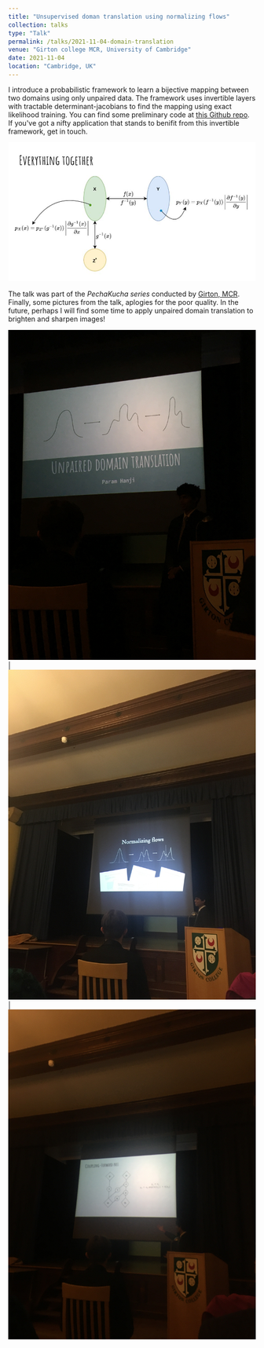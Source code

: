 ```yaml
---
title: "Unsupervised doman translation using normalizing flows"
collection: talks
type: "Talk"
permalink: /talks/2021-11-04-domain-translation
venue: "Girton college MCR, University of Cambridge"
date: 2021-11-04
location: "Cambridge, UK"
---
```


I introduce a probabilistic framework to learn a bijective mapping between two domains using only unpaired data. The framework uses invertible layers with tractable determinant-jacobians to find the mapping using exact likelihood training. You can find some preliminary code at <a href="https://github.com/paramhanji/translation" target="_blank">this Github repo</a>. If you've got a nifty application that stands to benifit from this invertible framework, get in touch.

![Invertible framework](/files/images/pechakucha/inv_framework.jpg)

The talk was part of the *PechaKucha series* conducted by <a href="https://www.girtonmcr.com/" target="_blank">Girton, MCR</a>. Finally, some pictures from the talk, aplogies for the poor quality. In the future, perhaps I will find some time to apply unpaired domain translation to brighten and sharpen images!

![Slide0](/files/images/pechakucha/slide0.jpg) | ![Slide1](/files/images/pechakucha/slide1.jpg) | ![Slide2](/files/images/pechakucha/slide2.jpg)
